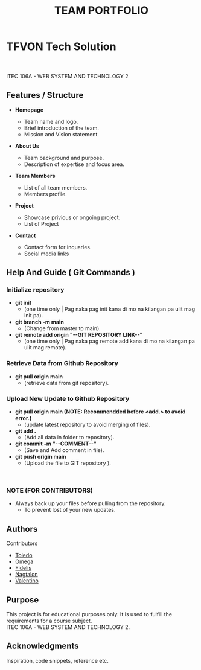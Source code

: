 <p align="center">
<!--   <img src="YOUR_LOGO_IMAGE_URL" alt="Logo" width="200"/> -->
</p>

# <p align="center"> TEAM PORTFOLIO </p> <br> TFVON Tech Solution <br> <br>

ITEC 106A - WEB SYSTEM AND TECHNOLOGY 2

## Features / Structure

* **Homepage**
    * Team name and logo.
    * Brief introduction of the team.
    * Mission and Vision statement.

* **About Us**
    * Team background and purpose.
    * Description of expertise and focus area.

* **Team Members**
    * List of all team members.
    * Members profile.

* **Project**
    * Showcase privious or ongoing project.
    * List of Project

* **Contact**
    * Contact form for inquaries.
    * Social media links

## Help And Guide ( Git Commands )

### Initialize repository

* **git init**
    * (one time only | Pag naka pag init kana di mo na kilangan pa ulit mag init pa).
* **git branch -m main**
    * (Change from master to main).
* **git remote add origin "--GIT REPOSITORY LINK--"**
    * (one time only | Pag naka pag remote add kana di mo na kilangan pa ulit mag remote).
 
### Retrieve Data from Github Repository

* **git pull origin main**
    * (retrieve data from git repository).
      
### Upload New Update to Github Repository
* **git pull origin main   (NOTE: Recommendded before <add.> to avoid error.)**
    * (update latest repository to avoid merging of files).
* **git add .**
    * (Add all data in folder to repository).
* **git commit -m "--COMMENT--"**
    * (Save and Add comment in file).
* **git push origin main**
    * (Upload the file to GIT repository ).
<br/>

### NOTE (FOR CONTRIBUTORS)
* Always back up your files before pulling from the repository.
    * To prevent lost of your new updates.

## Authors

Contributors
* [Toledo](https://github.com/MarcAndrei00)
* [Omega](https://github.com/Reymart18)
* [Fidelis](https://github.com/Yrria)
* [Nagtalon](https://github.com/hrvy821)
* [Valentino](https://github.com/Tihnn)


## Purpose

This project is for educational purposes only. It is used to fulfill the requirements for a course subject.
<br/>
ITEC 106A - WEB SYSTEM AND TECHNOLOGY 2.

## Acknowledgments

Inspiration, code snippets, reference etc.
  
